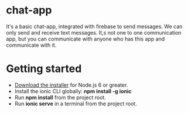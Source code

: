 # chat-app
It's a basic chat-app, integrated with firebase to send messages. 
We can only send and receive text messages.
It,s not one to one communication app, but you can communicate with anyone who has this app and communicate with it.

# Getting started
<ul>
<li><a href="https://nodejs.org/" rel="nofollow">Download the installer</a> for Node.js 6 or greater.</li>
<li>Install the ionic CLI globally: <b>npm install -g ionic</b></li>
<li>Run <b>npm install</b> from the project root.</li>
<li>Run <b>ionic serve</b> in a terminal from the project root.</li>
</ul>

